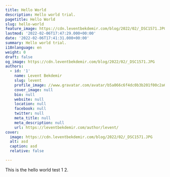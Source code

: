 ```yaml
---
title: Hello World
description: Hello world trial.
pagetitle: Hello World
slug: hello-world
feature_image: https://cdn.leventbekdemir.com/blog/2022/02/_DSC1571.JPG
lastmod: '2022-02-06T17:47:29.000+00:00'
date: '2022-02-06T17:41:31.000+00:00'
summary: Hello world trial.
i18nlanguage: en
weight: 0
draft: false
og_image: https://cdn.leventbekdemir.com/blog/2022/02/_DSC1571.JPG
authors:
  - id: '1'
    name: Levent Bekdemir
    slug: levent
    profile_image: //www.gravatar.com/avatar/b5a066c6f4dc0b3b201f00c2a60178c5?s=250&d=mm&r=x
    cover_image: null
    bio: null
    website: null
    location: null
    facebook: null
    twitter: null
    meta_title: null
    meta_description: null
    url: https://leventbekdemir.com/author/levent/
cover:
  image: https://cdn.leventbekdemir.com/blog/2022/02/_DSC1571.JPG
  alt: asd
  caption: asd
  relative: false

---
```

<p>This is the hello world test 1 2.</p>
